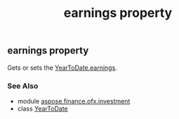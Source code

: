 ﻿---
title: earnings property
second_title: Aspose.Finance for Python via .NET API References
description: 
type: docs
weight: 40
url: /python-net/aspose.finance.ofx.investment/yeartodate/earnings/
is_root: false
---

## earnings property


Gets or sets the [YearToDate.earnings](/finance/python-net/aspose.finance.ofx.investment/yeartodate#earnings).

### See Also
* module [aspose.finance.ofx.investment](../../)
* class [YearToDate](/finance/python-net/aspose.finance.ofx.investment/yeartodate)
